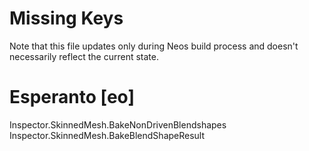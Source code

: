 # Missing Keys
Note that this file updates only during Neos build process and doesn't necessarily reflect the current state.

# Esperanto [eo]
Inspector.SkinnedMesh.BakeNonDrivenBlendshapes  
Inspector.SkinnedMesh.BakeBlendShapeResult  

